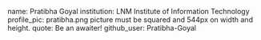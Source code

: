 name: Pratibha Goyal
institution: LNM Institute of Information Technology
profile_pic: pratibha.png  picture must be squared and 544px on width and height.
quote: Be an awaiter!
github_user: Pratibha-Goyal

